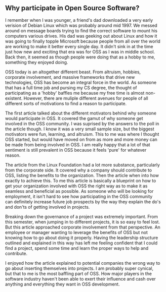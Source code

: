 ## Why participate in Open Source Software?
I remember when I was younger, a friend's dad downloaded a very early verision of Debian Linux which was probably
around mid 1997. We messed around on message boards trying to find the correct software to mount his computers 
various drives. His dad was geeking out about Linux and how it was going to finally topple Microsoft because people from all over the world are working to make it better every single day. It didn't sink in at the time just how new and exciting that era was for OSS as I was in middle school. Back then, it seemed as though people were doing that as a hobby to me, something they enjoyed doing. 

OSS today is an altogether different beast. From altruism, hobbies, corporate involvement, and massive frameworks
that drive new technologies, OSS has become an integral force in the world. As someone that has a full time job and
pursing my CS degree, the thought of participating as a 'hobby' baffles me because my free time is almost non-existent.
However, there are muliple different avenues for people of all different sorts of motivations to find a reason to 
participate. 

The first article talked about the different motivators behind why someone would participate in OSS. It covered the gamut
of why someone get involved in the OSS community. I was suprised by the answers to the poll in the article though. I
know it was a very small sample size, but the biggest motivators were fun, learning, and altruism. This to me was
where I thought OSS started, but would have moved on from as more and more money can be made from being involved
in OSS. I am really happy that a lot of that sentiment is still prevalent in OSS because it feels 'pure' for whatever
reason. 

The article from the Linux Foundation had a lot more substance, particularly from the corporate side. It covered why a company should contribute to OSS, listing the benefits to the organization. Then the article when into how exactly to 
achieve this. To me this article is basically a blueprint on how to get your organization involved with OSS the right way as to make it as seamless and beneficial as possible. As someone who will be looking for employment, it isn't hard to see how participating in the OSS community can definitely increase future job prospects by the way they explain the 
do's and don'ts of getting involved in projects. 

Breaking down the governance of a project was extremely important. From this semester, when jumping in to different
projects, it is so easy to feel lost. But this article approached corporate involvement from that perspective. An employee or manager wanting to leverage the benefits of OSS but not knowing how to go about doing it properly. Having the leadership structure outlined and explained in this way has left me feeling confident that I could find a project,
spend some time and learn the proper ways to help and contribute. 

I enjoyed how the article explained to potential companies the wrong way to go about inserting themselves into projects. I am probably super cynical, but that to me is the most baffling part of OSS. How major players in the software industry haven't been able to exert their influence and cash over anything and everything they want in OSS development. 
